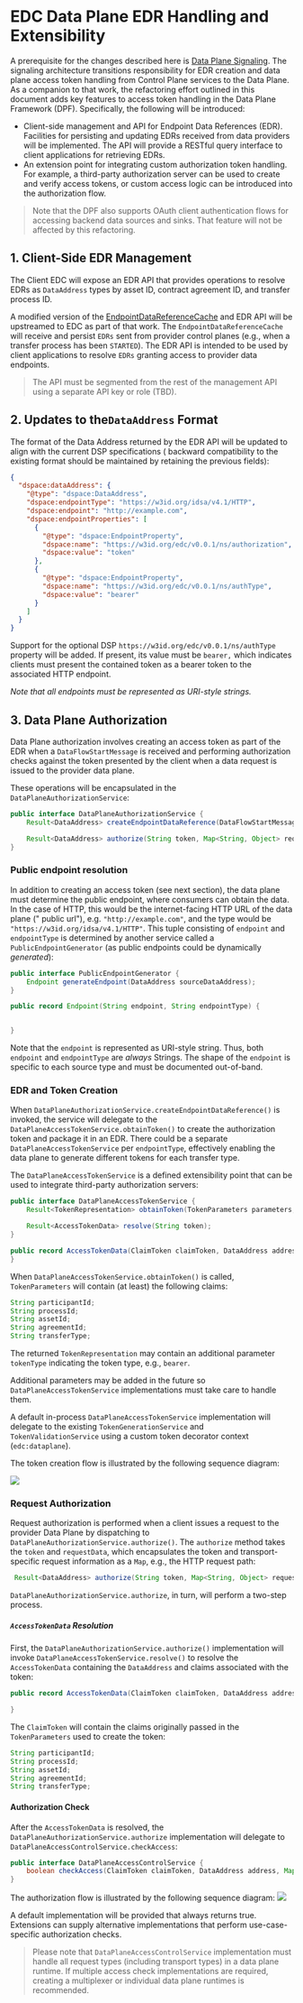 # EDC Data Plane EDR Handling and Extensibility

A prerequisite for the changes described here
is [Data Plane Signaling](data-plane-signaling.md).
The signaling architecture transitions responsibility for EDR creation and data plane access token handling from Control
Plane services to the Data Plane. As a companion to that work, the refactoring effort outlined in this document adds key
features to access token handling in the Data Plane Framework (DPF). Specifically, the following will be introduced:

- Client-side management and API for Endpoint Data References (EDR). Facilities for persisting and updating EDRs
  received from data providers will be implemented. The API will provide a RESTful query interface to client
  applications for retrieving EDRs.
- An extension point for integrating custom authorization token handling. For example, a third-party authorization
  server can be used to create and verify access tokens, or custom access logic can be introduced into the authorization
  flow.

> Note that the DPF also supports OAuth client authentication flows for accessing backend data sources and sinks. That
> feature will not be affected by this refactoring.

## 1. Client-Side EDR Management

The Client EDC will expose an EDR API that provides operations to resolve EDRs as `DataAddress` types by asset ID,
contract agreement ID, and transfer process ID.

A modified version of
the [EndpointDataReferenceCache‎](/spi/common/edr-store-spi/src/main/java/org/eclipse/edc/edr/spi/store/EndpointDataReferenceCache.java)
and EDR API will be upstreamed to EDC as part of that work. The `EndpointDataReferenceCache` will receive and
persist `EDRs` sent from provider control planes (e.g., when a transfer process has been `STARTED`). The EDR API is
intended to be used by client applications to resolve `EDRs` granting access to provider data endpoints.

> The API must be segmented from the rest of the management API using a separate API key or role (TBD).

## 2. Updates to the`DataAddress` Format

The format of the Data Address returned by the EDR API will be updated to align with the current DSP specifications (
backward compatibility to the existing format should be maintained by retaining the previous fields):

```json
{
  "dspace:dataAddress": {
    "@type": "dspace:DataAddress",
    "dspace:endpointType": "https://w3id.org/idsa/v4.1/HTTP",
    "dspace:endpoint": "http://example.com",
    "dspace:endpointProperties": [
      {
        "@type": "dspace:EndpointProperty",
        "dspace:name": "https://w3id.org/edc/v0.0.1/ns/authorization",
        "dspace:value": "token"
      },
      {
        "@type": "dspace:EndpointProperty",
        "dspace:name": "https://w3id.org/edc/v0.0.1/ns/authType",
        "dspace:value": "bearer"
      }
    ]
  }
}
```

Support for the optional DSP `https://w3id.org/edc/v0.0.1/ns/authType` property will be added. If present, its value must be `bearer,` which indicates
clients must present the contained token as a bearer token to the associated HTTP endpoint.

_Note that all endpoints must be represented as URI-style strings._

## 3. Data Plane Authorization

Data Plane authorization involves creating an access token as part of the EDR when a `DataFlowStartMessage` is received
and performing authorization checks against the token presented by the client when a data request is issued to the
provider data plane.

These operations will be encapsulated in the `DataPlaneAuthorizationService`:

```java
public interface DataPlaneAuthorizationService {
    Result<DataAddress> createEndpointDataReference(DataFlowStartMessage message);

    Result<DataAddress> authorize(String token, Map<String, Object> requestData);
}
```

### Public endpoint resolution

In addition to creating an access token (see next section), the data plane must determine the public endpoint, where
consumers can obtain the data. In the case of HTTP, this would be the internet-facing HTTP URL of the data plane ("
public url"), e.g. `"http://example.com"`, and the type would be `"https://w3id.org/idsa/v4.1/HTTP"`.
This tuple consisting of `endpoint` and `endpointType` is determined by another service called
a `PublicEndpointGenerator` (as public endpoints could be dynamically _generated_):

```java
public interface PublicEndpointGenerator {
    Endpoint generateEndpoint(DataAddress sourceDataAddress);
}

public record Endpoint(String endpoint, String endpointType) {


}
```

Note that the `endpoint` is represented as URI-style string. Thus, both `endpoint` and `endpointType` are _always_
Strings. The shape of the `endpoint` is specific to each source type and must be documented out-of-band.

### EDR and Token Creation

When `DataPlaneAuthorizationService.createEndpointDataReference()` is invoked, the service will delegate to
the `DataPlaneAccessTokenService.obtainToken()` to create the authorization token and package it in an EDR. There could
be a separate `DataPlaneAccessTokenService` per `endpointType`, effectively enabling the data plane to generate
different tokens for each transfer type.

The `DataPlaneAccessTokenService` is a defined extensibility point that can be used to integrate third-party
authorization servers:

```java
public interface DataPlaneAccessTokenService {
    Result<TokenRepresentation> obtainToken(TokenParameters parameters, DataAddress address);

    Result<AccessTokenData> resolve(String token);
}

public record AccessTokenData(ClaimToken claimToken, DataAddress address) {
}
```

When `DataPlaneAccessTokenService.obtainToken()` is called, `TokenParameters` will contain (at least) the
following claims:

```java 
String participantId;
String processId;
String assetId;
String agreementId;
String transferType;
```

The returned `TokenRepresentation` may contain an additional parameter `tokenType` indicating the token type,
e.g., `bearer`.

Additional parameters may be added in the future so `DataPlaneAccessTokenService` implementations must take care to
handle them.

A default in-process `DataPlaneAccessTokenService` implementation will delegate to the existing `TokenGenerationService`
and `TokenValidationService` using a custom token decorator context (`edc:dataplane`).

The token creation flow is illustrated by the following sequence diagram:

![](./data-plane-signaling_create-token.png)

### Request Authorization

Request authorization is performed when a client issues a request to the provider Data Plane by dispatching
to `DataPlaneAuthorizationService.authorize()`. The `authorize` method takes the `token` and `requestData`, which
encapsulates the token and transport-specific request information as a `Map`, e.g., the HTTP request path:

```java
 Result<DataAddress> authorize(String token, Map<String, Object> requestData);
```

`DataPlaneAuthorizationService.authorize`, in turn, will perform a two-step process.

##### `AccessTokenData` Resolution

First, the `DataPlaneAuthorizationService.authorize()` implementation will
invoke `DataPlaneAccessTokenService.resolve()`
to resolve the `AccessTokenData` containing the `DataAddress` and claims associated with the token:

```java
public record AccessTokenData(ClaimToken claimToken, DataAddress address) {

}
```

The `ClaimToken` will contain the claims originally passed in the `TokenParameters` used to create the token:

```java
String participantId;
String processId;
String assetId;
String agreementId;
String transferType;
```

#### Authorization Check

After the `AccessTokenData` is resolved, the `DataPlaneAuthorizationService.authorize` implementation will delegate
to `DataPlaneAccessControlService.checkAccess`:

```java
public interface DataPlaneAccessControlService {
    boolean checkAccess(ClaimToken claimToken, DataAddress address, Map<String, Object> requestData);
} 
```

The authorization flow is illustrated by the following sequence diagram:
![](data-plane-signaling_authorize.png)

A default implementation will be provided that always returns true. Extensions can supply alternative implementations
that perform use-case-specific authorization checks.

> Please note that `DataPlaneAccessControlService` implementation must handle all request types (including transport
> types) in a data plane runtime. If multiple access check implementations are required, creating a multiplexer or
> individual data plane runtimes is recommended.    

